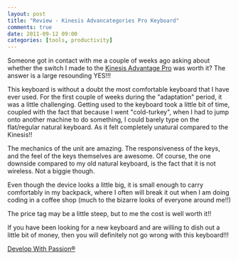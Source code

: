 ```yaml
---
layout: post
title: "Review - Kinesis Advancategories Pro Keyboard"
comments: true
date: 2011-09-12 09:00
categories: [tools, productivity]
---
```

Someone got in contact with me a couple of weeks ago asking about whether the switch I made to the [Kinesis Advantage Pro](http://www.kinesis-ergo.com/advantage_pro.htm) was worth it? The answer is a large resounding YES!!!   

This keyboard is without a doubt the most comfortable keyboard that I have ever used. For the first couple of weeks during the "adaptation" period, it was a little challenging. Getting used to the keyboard took a little bit of time, coupled with the fact that because I went "cold-turkey", when I had to jump onto another machine to do something, I could barely type on the flat/regular natural keyboard. As it felt completely unatural compared to the Kinesis!!

The mechanics of the unit are amazing. The responsiveness of the keys, and the feel of the keys themselves are awesome. Of course, the one downside compared to my old natural keyboard, is the fact that it is not wireless. Not a biggie though.

Even though the device looks a little big, it is small enough to carry comfortably in my backpack, where I often will break it out when I am doing coding in a coffee shop (much to the bizarre looks of everyone around me!!)

The price tag may be a little steep, but to me the cost is well worth it!!

If you have been looking for a new keyboard and are willing to dish out a little bit of money, then you will definitely not go wrong with this keyboard!!!

[Develop With Passion®](http://www.developwithpassion.com)
